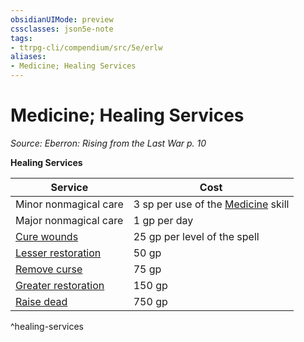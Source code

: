 ```yaml
---
obsidianUIMode: preview
cssclasses: json5e-note
tags:
- ttrpg-cli/compendium/src/5e/erlw
aliases:
- Medicine; Healing Services
---
```

# Medicine; Healing Services
*Source: Eberron: Rising from the Last War p. 10* 

**Healing Services**

| Service | Cost |
|---------|------|
| Minor nonmagical care | 3 sp per use of the [Medicine](Інструменти%20ДМ/CLI/rules/skills.md#Medicine) skill |
| Major nonmagical care | 1 gp per day |
| [Cure wounds](Інструменти%20ДМ/CLI/spells/cure-wounds-xphb.md) | 25 gp per level of the spell |
| [Lesser restoration](Інструменти%20ДМ/CLI/spells/lesser-restoration-xphb.md) | 50 gp |
| [Remove curse](Інструменти%20ДМ/CLI/spells/remove-curse-xphb.md) | 75 gp |
| [Greater restoration](Інструменти%20ДМ/CLI/spells/greater-restoration-xphb.md) | 150 gp |
| [Raise dead](Інструменти%20ДМ/CLI/spells/raise-dead-xphb.md) | 750 gp |
^healing-services